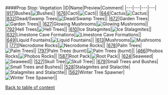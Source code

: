 ####Prop Stop: Vegetation
|ID|Name|Preview|Comment|
|---|---|---|---|
|[917](https://github.com/alexey-lysiuk/Realm667-AAA-Cache/raw/master/0917.zip)|Bushes|![Bushes](http://www.realm667.com//images/content/repository/propstop/Bushes.png)||
|[676](https://github.com/alexey-lysiuk/Realm667-AAA-Cache/raw/master/0676.zip)|Cacti|![Cacti](http://www.realm667.com//images/content/repository/propstop/Cacti.png)||
|[644](https://github.com/alexey-lysiuk/Realm667-AAA-Cache/raw/master/0644.zip)|Cactus|![Cactus](http://www.realm667.com//images/content/repository/propstop/Cactus_a.png)||
|[832](https://github.com/alexey-lysiuk/Realm667-AAA-Cache/raw/master/0832.zip)|Dead/Swamp Trees|![Dead/Swamp Trees](http://www.realm667.com//images/content/repository/propstop/DeadSwampTrees.png)||
|[672](https://github.com/alexey-lysiuk/Realm667-AAA-Cache/raw/master/0672.zip)|Garden Trees|![Garden Trees](http://www.realm667.com//images/content/repository/propstop/Garden.png)||
|[627](https://github.com/alexey-lysiuk/Realm667-AAA-Cache/raw/master/0627.zip)|Glowing Mushrooms|![Glowing Mushrooms](http://www.realm667.com//images/content/repository/propstop/GlowingMushrooms.png)||
|[792](https://github.com/alexey-lysiuk/Realm667-AAA-Cache/raw/master/0792.zip)|Hell Trees|![Hell Trees](http://www.realm667.com//images/content/repository/propstop/HellTrees.png)||
|[610](https://github.com/alexey-lysiuk/Realm667-AAA-Cache/raw/master/0610.zip)|Ice Stalagmites|![Ice Stalagmites](http://www.realm667.com//images/content/repository/propstop/IceStalagmites.png)||
|[632](https://github.com/alexey-lysiuk/Realm667-AAA-Cache/raw/master/0632.zip)|Limestone Cave Formations|![Limestone Cave Formations](http://www.realm667.com//images/content/repository/propstop/LimestoneCaveFormationsPic.png)||
|[649](https://github.com/alexey-lysiuk/Realm667-AAA-Cache/raw/master/0649.zip)|Liquid Fountains|![Liquid Fountains](http://www.realm667.com//images/content/repository/propstop/LiqFountains.png)||
|[613](https://github.com/alexey-lysiuk/Realm667-AAA-Cache/raw/master/0613.zip)|Mushrooms|![Mushrooms](http://www.realm667.com//images/content/repository/propstop/Mushrooms.png)||
|[771](https://github.com/alexey-lysiuk/Realm667-AAA-Cache/raw/master/0771.zip)|Necrodome Rocks|![Necrodome Rocks](http://www.realm667.com/None)||
|[678](https://github.com/alexey-lysiuk/Realm667-AAA-Cache/raw/master/0678.zip)|Palm Trees|![Palm Trees](http://www.realm667.com//images/content/repository/propstop/PalmTrees.png)||
|[797](https://github.com/alexey-lysiuk/Realm667-AAA-Cache/raw/master/0797.zip)|Palm Trees (burnt)|![Palm Trees (burnt)](http://www.realm667.com//images/content/repository/propstop/PalmTreesBurnt.png)||
|[466](https://github.com/alexey-lysiuk/Realm667-AAA-Cache/raw/master/0466.zip)|Phobos Rocks|![Phobos Rocks](http://www.realm667.com//images/content/repository/propstop/PhobosRocks.png)||
|[587](https://github.com/alexey-lysiuk/Realm667-AAA-Cache/raw/master/0587.zip)|Root Pack|![Root Pack](http://www.realm667.com//images/content/repository/propstop/RootPack.png)||
|[624](https://github.com/alexey-lysiuk/Realm667-AAA-Cache/raw/master/0624.zip)|Seaweed|![Seaweed](http://www.realm667.com//images/content/repository/propstop/seaweed.png)||
|[527](https://github.com/alexey-lysiuk/Realm667-AAA-Cache/raw/master/0527.zip)|Skull Tree|![Skull Tree](http://www.realm667.com//images/content/repository/propstop/SkullTree.png)||
|[679](https://github.com/alexey-lysiuk/Realm667-AAA-Cache/raw/master/0679.zip)|Small Trees and Bushes|![Small Trees and Bushes](http://www.realm667.com//images/content/repository/propstop/SmallTreesnBushes.png)||
|[528](https://github.com/alexey-lysiuk/Realm667-AAA-Cache/raw/master/0528.zip)|Stalagmites and Stalactite|![Stalagmites and Stalactite](http://www.realm667.com//images/content/repository/propstop/Stalagmites.png)||
|[562](https://github.com/alexey-lysiuk/Realm667-AAA-Cache/raw/master/0562.zip)|Winter Tree Spawner|![Winter Tree Spawner](http://www.realm667.com//images/content/repository/propstop/WinterTreeSpawner.png)||

[Back to table of content](readme.md)
